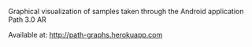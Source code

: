 Graphical visualization of samples taken through the Android application Path 3.0 AR

Available at: http://path-graphs.herokuapp.com

